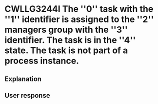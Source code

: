 # CWLLG3244I The ''0'' task with the ''1'' identifier is assigned to the ''2'' managers group with the ''3'' identifier. The task is in the ''4'' state. The task is not part of a process instance.

## Explanation

## User response